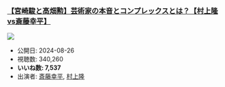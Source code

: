 ### [【宮崎駿と高畑勲】芸術家の本音とコンプレックスとは？【村上隆vs斎藤幸平】](https://www.youtube.com/watch?v=bfrw_JzT_Lg)
[![](https://img.youtube.com/vi/bfrw_JzT_Lg/sddefault.jpg)](https://www.youtube.com/watch?v=bfrw_JzT_Lg)
-   公開日: 2024-08-26
-   視聴数: 340,260
-   **いいね数: 7,537**
-   出演者: [斎藤幸平](/rehacq_fan/people/斎藤幸平 "wikilink"), [村上隆](/rehacq_fan/people/村上隆 "wikilink")
